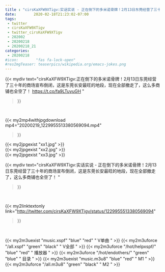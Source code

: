 ```yaml
---
title : "cirsKaXFW9XTigv:实话实说 - 正在倒下的多米诺骨牌！2月13日东莞经营了三十年的商场宣布倒闭，这是东莞长安最旺的地段，现在全部撤走了，这么多商铺也全空了！ "
date:        2020-02-18T21:23:02-07:00
tags:
 - twitter
 - cirsKaXFW9XTigv
 - twitter_cirsKaXFW9XTigv
 - 202002
 - 20200218
 - 20200218_21
categories:
 - 20200218
#icon:        "fas fa-lock-open"
#resImgTeaser: teaserpics/wikipedia.org/emacs-jokes.png
---
```


{{< mydiv text="cirsKaXFW9XTigv:正在倒下的多米诺骨牌！2月13日东莞经营了三十年的商场宣布倒闭，这是东莞长安最旺的地段，现在全部撤走了，这么多商铺也全空了！ https://t.co/fa9LTuyuGH "
>}}
<br>


{{< my2mp4withjpgdownload mp4="20200219_1229955513380569094.mp4"
>}}

{{< my2jpgexist "xx1.jpg" >}}<br>
{{< my2jpgexist "xx2.jpg" >}}<br>
{{< my2jpgexist "xx3.jpg" >}}<br>



{{< mydiv text="cirsKaXFW9XTigv:实话实说 - 正在倒下的多米诺骨牌！2月13日东莞经营了三十年的商场宣布倒闭，这是东莞长安最旺的地段，现在全部撤走了，这么多商铺也全空了！ "
>}}
<br>

{{< my2linktextonly link="http://twitter.com/cirsKaXFW9XTigv/status/1229955513380569094"
>}}


<br>

{{< my2m3uexist "music.xspf"        "blue"   "red"    " V单曲 " >}} {{< my2m3uforce "/all.xspf"         "green"  "black"  " V全部 " >}} {{< my2m3uforce "/hot/helpxspf/"    "blue"   "red"    " 播放器 " >}} {{< my2m3uforce "/hot/endothers/"   "green"  "blue"   " 目录 " >}} {{< my2m3uexist "music.m3u8"        "blue"   "red"    " M1 " >}} {{< my2m3uforce "/all.m3u8"         "green"  "black"  " M2 " >}} 
